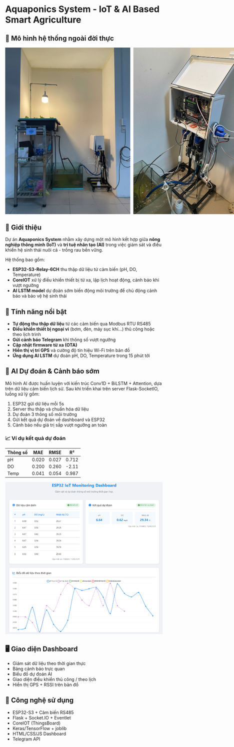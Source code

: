 # Aquaponics System - IoT & AI Based Smart Agriculture

## 🌿 Mô hình hệ thống ngoài đời thực

<div style="display: flex; gap: 10px;">
  <img src="./image/smart_aquaponics_system.png" alt="Real System 1" width="400"/>
  <img src="./image/iot_real_system.jpg" alt="Real System 2" width="400"/>
</div>

## 📌 Giới thiệu

Dự án **Aquaponics System** nhằm xây dựng một mô hình kết hợp giữa **nông nghiệp thông minh (IoT)** và **trí tuệ nhân tạo (AI)** trong việc giám sát và điều khiển hệ sinh thái nuôi cá - trồng rau bền vững. 

Hệ thống bao gồm:

- **ESP32-S3-Relay-6CH** thu thập dữ liệu từ cảm biến (pH, DO, Temperature)
- **CoreIOT** xử lý điều khiển thiết bị từ xa, lập lịch hoạt động, cảnh báo khi vượt ngưỡng
- **AI LSTM model** dự đoán sớm biến động môi trường để chủ động cảnh báo và bảo vệ hệ sinh thái

## 🧠 Tính năng nổi bật

- **Tự động thu thập dữ liệu** từ các cảm biến qua Modbus RTU RS485
- **Điều khiển thiết bị ngoại vi** (bơm, đèn, máy sục khí...) thủ công hoặc theo lịch trình
- **Gửi cảnh báo Telegram** khi thông số vượt ngưỡng
- **Cập nhật firmware từ xa (OTA)**
- **Hiển thị vị trí GPS** và cường độ tín hiệu Wi-Fi trên bản đồ
- **Ứng dụng AI LSTM** dự đoán pH, DO, Temperature trong 15 phút tới

## 🤖 AI Dự đoán & Cảnh báo sớm

Mô hình AI được huấn luyện với kiến trúc Conv1D + BiLSTM + Attention, dựa trên dữ liệu cảm biến lịch sử. Sau khi triển khai trên server Flask-SocketIO, luồng xử lý gồm:

1. ESP32 gửi dữ liệu mỗi 5s
2. Server thu thập và chuẩn hóa dữ liệu
3. Dự đoán 3 thông số môi trường
4. Gửi kết quả dự đoán về dashboard và ESP32
5. Cảnh báo nếu giá trị sắp vượt ngưỡng an toàn

### 📈 Ví dụ kết quả dự đoán

| Thông số | MAE   | RMSE  | R²     |
|----------|-------|-------|--------|
| pH       | 0.020 | 0.027 | 0.712  |
| DO       | 0.200 | 0.260 | -2.11  |
| Temp     | 0.041 | 0.054 | 0.987  |

![AI Prediction Sample](./image/AI_prediction_result.png)

## 🖥️ Giao diện Dashboard

- Giám sát dữ liệu theo thời gian thực
- Bảng cảnh báo trực quan
- Biểu đồ dự đoán AI
- Giao diện điều khiển thủ công / theo lịch
- Hiển thị GPS + RSSI trên bản đồ

## 🧰 Công nghệ sử dụng

- ESP32-S3 + Cảm biến RS485
- Flask + Socket.IO + Eventlet
- CoreIOT (ThingsBoard)
- Keras/TensorFlow + joblib
- HTML/CSS/JS Dashboard
- Telegram API
